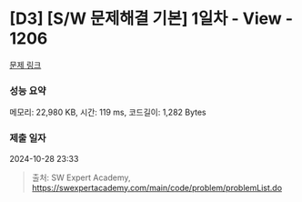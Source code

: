 # [D3] [S/W 문제해결 기본] 1일차 - View - 1206 

[문제 링크](https://swexpertacademy.com/main/code/problem/problemDetail.do?contestProbId=AV134DPqAA8CFAYh) 

### 성능 요약

메모리: 22,980 KB, 시간: 119 ms, 코드길이: 1,282 Bytes

### 제출 일자

2024-10-28 23:33



> 출처: SW Expert Academy, https://swexpertacademy.com/main/code/problem/problemList.do